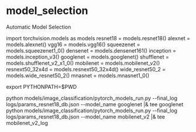 # model_selection

Automatic Model Selection



import torchvision.models as models
resnet18 = models.resnet18()
alexnet = models.alexnet()
vgg16 = models.vgg16()
squeezenet = models.squeezenet1_0()
densenet = models.densenet161()
inception = models.inception_v3()
googlenet = models.googlenet()
shufflenet = models.shufflenet_v2_x1_0()
mobilenet = models.mobilenet_v2()
resnext50_32x4d = models.resnext50_32x4d()
wide_resnet50_2 = models.wide_resnet50_2()
mnasnet = models.mnasnet1_0()


export PYTHONPATH=$PWD
 
python models/image_classification/pytorch_models_run.py --final_log logs/params_resnet18_db.json --model_name googlenet |& tee googlenet
python models/image_classification/pytorch_models_run.py --final_log logs/params_resnet18_db.json --model_name mobilenet_v2 |& tee mobilenet_v2_log



